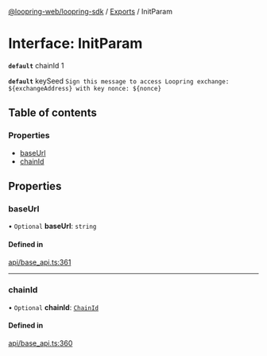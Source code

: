 [@loopring-web/loopring-sdk](../README.md) / [Exports](../modules.md) / InitParam

# Interface: InitParam

**`default`** chainId 1

**`default`** keySeed `Sign this message to access Loopring exchange: ${exchangeAddress} with key nonce: ${nonce}`

## Table of contents

### Properties

- [baseUrl](InitParam.md#baseurl)
- [chainId](InitParam.md#chainid)

## Properties

### baseUrl

• `Optional` **baseUrl**: `string`

#### Defined in

[api/base_api.ts:361](https://github.com/Loopring/loopring_sdk/blob/427d9da/src/api/base_api.ts#L361)

___

### chainId

• `Optional` **chainId**: [`ChainId`](../enums/ChainId.md)

#### Defined in

[api/base_api.ts:360](https://github.com/Loopring/loopring_sdk/blob/427d9da/src/api/base_api.ts#L360)

